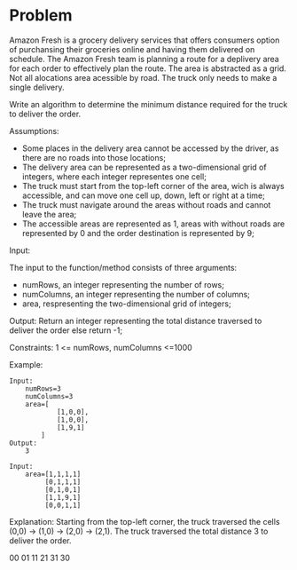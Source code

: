 # Problem

Amazon Fresh is a grocery delivery services that offers consumers option of purchansing their groceries online and having them delivered on schedule.
The Amazon Fresh team is planning a route for a deplivery area for each order to effectively plan the route.
The area is abstracted as a grid. Not all alocations area acessible by road. The truck only needs to make a single delivery.

Write an algorithm to determine the minimum distance required for the truck to deliver the order.

Assumptions:

- Some places in the delivery area cannot be accessed by the driver, as there are no roads into those locations;
- The delivery area can be represented as a two-dimensional grid of integers, where each integer representes one cell;
- The truck must start from the top-left corner of the area, wich is always accessible, and can move one cell up, down, left or right at a time;
- The truck must navigate around the areas without roads and cannot leave the area;
- The accessible areas are represented as 1, areas with without roads are represented by 0 and the order destination is represented by 9;

Input:

The input to the function/method consists of three arguments: 
- numRows, an integer representing the number of rows;
- numColumns, an integer representing the number of columns;
- area, respresenting the two-dimensional grid of integers;

Output:
Return an integer representing the total distance traversed to deliver the order else return -1;

Constraints:
1 <= numRows, numColumns <=1000

Example:
    
    Input:
        numRows=3
        numColumns=3
        area=[
                [1,0,0],
                [1,0,0],
                [1,9,1]
            ]
    Output:
        3

    Input:
        area=[1,1,1,1]
             [0,1,1,1]
             [0,1,0,1]
             [1,1,9,1]
             [0,0,1,1]

Explanation:
Starting from the top-left corner, the truck traversed the cells (0,0) -> (1,0) -> (2,0) -> (2,1). The truck traversed the total distance 3 to deliver the order.

00 01 11 21 31 30